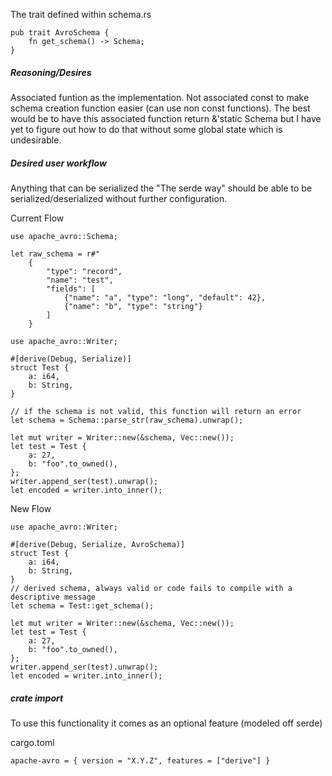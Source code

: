 <!---
  Licensed to the Apache Software Foundation (ASF) under one
  or more contributor license agreements.  See the NOTICE file
  distributed with this work for additional information
  regarding copyright ownership.  The ASF licenses this file
  to you under the Apache License, Version 2.0 (the
  "License"); you may not use this file except in compliance
  with the License.  You may obtain a copy of the License at

    http://www.apache.org/licenses/LICENSE-2.0

  Unless required by applicable law or agreed to in writing,
  software distributed under the License is distributed on an
  "AS IS" BASIS, WITHOUT WARRANTIES OR CONDITIONS OF ANY
  KIND, either express or implied.  See the License for the
  specific language governing permissions and limitations
  under the License.
-->

The trait defined within schema.rs
```
pub trait AvroSchema {
    fn get_schema() -> Schema;
}
```

##### Reasoning/Desires 
Associated funtion as the implementation. Not associated const to make schema creation function easier (can use non const functions). The best would be to have this associated function return &'static Schema but I have yet to figure out how to do that without some global state which is undesirable. 

##### Desired user workflow 
Anything that can be serialized the "The serde way" should be able to be serialized/deserialized without further configuration. 

Current Flow
```
use apache_avro::Schema;

let raw_schema = r#"
    {
        "type": "record",
        "name": "test",
        "fields": [
            {"name": "a", "type": "long", "default": 42},
            {"name": "b", "type": "string"}
        ]
    }

use apache_avro::Writer;

#[derive(Debug, Serialize)]
struct Test {
    a: i64,
    b: String,
}

// if the schema is not valid, this function will return an error
let schema = Schema::parse_str(raw_schema).unwrap();

let mut writer = Writer::new(&schema, Vec::new());
let test = Test {
    a: 27,
    b: "foo".to_owned(),
};
writer.append_ser(test).unwrap();
let encoded = writer.into_inner();
```

New Flow
```
use apache_avro::Writer;

#[derive(Debug, Serialize, AvroSchema)]
struct Test {
    a: i64,
    b: String,
}
// derived schema, always valid or code fails to compile with a descriptive message
let schema = Test::get_schema();

let mut writer = Writer::new(&schema, Vec::new());
let test = Test {
    a: 27,
    b: "foo".to_owned(),
};
writer.append_ser(test).unwrap();
let encoded = writer.into_inner();
```


##### crate import
To use this functionality it comes as an optional feature (modeled off serde)

cargo.toml
```
apache-avro = { version = "X.Y.Z", features = ["derive"] }
```
